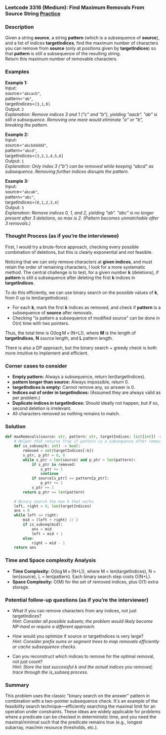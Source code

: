 ### Leetcode 3316 (Medium): Find Maximum Removals From Source String [Practice](https://leetcode.com/problems/find-maximum-removals-from-source-string)

### Description  
Given a string **source**, a string **pattern** (which is a subsequence of **source**), and a list of indices **targetIndices**, find the maximum number of characters you can remove from **source** (only at positions given by **targetIndices**) so that **pattern** is still a subsequence of the resulting string.  
Return this maximum number of removable characters.

### Examples  

**Example 1:**  
Input:  
source=`"abcacb"`,  
pattern=`"ab"`,  
targetIndices=`[3,1,0]`  
Output: `2`  
*Explanation: Remove indices 3 and 1 ("c" and "b"), yielding "aacb". "ab" is still a subsequence. Removing one more would eliminate "a" or "b", breaking the pattern.*

**Example 2:**  
Input:  
source=`"abcbddddd"`,  
pattern=`"abcd"`,  
targetIndices=`[3,2,1,4,5,6]`  
Output: `1`  
*Explanation: Only index 3 ("b") can be removed while keeping "abcd" as subsequence. Removing further indices disrupts the pattern.*

**Example 3:**  
Input:  
source=`"abcab"`,  
pattern=`"abc"`,  
targetIndices=`[0,1,2,3,4]`  
Output: `3`  
*Explanation: Remove indices 0, 1, and 2, yielding "ab". "abc" is no longer present after 3 deletions, so max is 2. (Pattern becomes unmatchable after 3 removals.)*

### Thought Process (as if you’re the interviewee)  
First, I would try a brute-force approach, checking every possible combination of deletions, but this is clearly exponential and not feasible.

Noticing that we can only remove characters at **given indices**, and must retain the order of remaining characters, I look for a more systematic method. The central challenge is to test, for a given number **k** (deletions), if **pattern** is still a subsequence after deleting the first **k** indices in **targetIndices**.

To do this efficiently, we can use binary search on the possible values of **k**, from 0 up to len(targetIndices):

- For each **k**, mark the first **k** indices as removed, and check if **pattern** is a subsequence of **source** after removals.
- Checking "is pattern a subsequence of modified source" can be done in O(n) time with two pointers.

Thus, the total time is O(log M × (N+L)), where **M** is the length of **targetIndices**, **N** source length, and **L** pattern length.

There is also a DP approach, but the binary search + greedy check is both more intuitive to implement and efficient.

### Corner cases to consider  
- **Empty pattern:** Always a subsequence, return len(targetIndices).
- **pattern longer than source:** Always impossible, return 0.
- **targetIndices is empty:** Cannot remove any, so answer is 0.
- **Indices out of order in targetIndices:** (Assumed they are always valid as per problem.)
- **Duplicate indices in targetIndices:** Should ideally not happen, but if so, second deletion is irrelevant.
- All characters removed so nothing remains to match.

### Solution

```python
def maxRemovals(source: str, pattern: str, targetIndices: list[int]) -> int:
    # Helper that returns True if pattern is a subsequence after removing first k indices in targetIndices
    def is_subseq(k: int) -> bool:
        removed = set(targetIndices[:k])
        s_ptr, p_ptr = 0, 0
        while s_ptr < len(source) and p_ptr < len(pattern):
            if s_ptr in removed:
                s_ptr += 1
                continue
            if source[s_ptr] == pattern[p_ptr]:
                p_ptr += 1
            s_ptr += 1
        return p_ptr == len(pattern)
    
    # Binary search the max k that works
    left, right = 0, len(targetIndices)
    ans = 0
    while left <= right:
        mid = (left + right) // 2
        if is_subseq(mid):
            ans = mid
            left = mid + 1
        else:
            right = mid - 1
    return ans
```

### Time and Space complexity Analysis  

- **Time Complexity:** O(log M × (N+L)), where M = len(targetIndices), N = len(source), L = len(pattern). Each binary search step costs O(N+L).
- **Space Complexity:** O(M) for the set of removed indices, plus O(1) extra storage.

### Potential follow-up questions (as if you’re the interviewer)  

- What if you can remove characters from any indices, not just targetIndices?  
  *Hint: Consider all possible subsets; the problem would likely become NP-hard or require a different approach.*

- How would you optimize if source or targetIndices is very large?  
  *Hint: Consider prefix sums or segment trees to map removals efficiently or cache subsequence checks.*

- Can you reconstruct which indices to remove for the optimal removal, not just count?  
  *Hint: Store the last successful k and the actual indices you removed; trace through the is_subseq process.*

### Summary
This problem uses the classic "binary search on the answer" pattern in combination with a two-pointer subsequence check. It's an example of the feasibility search technique—efficiently searching the maximal limit for an operation under constraints. These ideas are widely applicable for problems where a predicate can be checked in deterministic time, and you need the maximal/minimal such that the predicate remains true (e.g., longest subarray, max/min resource thresholds, etc.).